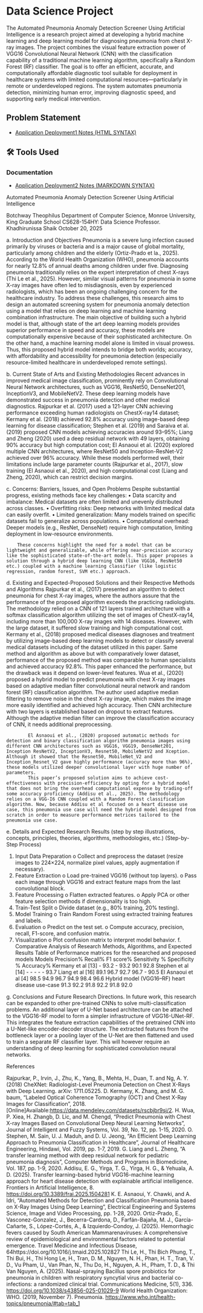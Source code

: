 # Data Science Project
The Automated Pneumonia Anomaly Detection Screener Using Artificial Intelligence is a research project aimed at developing a hybrid machine learning and deep learning model for diagnosing pneumonia from chest X-ray images. The project combines the visual feature extraction power of VGG16 Convolutional Neural Network (CNN) with the classification capability of a traditional machine learning algorithm, specifically a Random Forest (RF) classifier.
The goal is to offer an efficient, accurate, and computationally affordable diagnostic tool suitable for deployment in healthcare systems with limited computational resources—particularly in remote or underdeveloped regions. The system automates pneumonia detection, minimizing human error, improving diagnostic speed, and supporting early medical intervention.


## Problem Statement
- <a href="./deployment1.md">Application Deployment1 Notes (HTML SYNTAX)</a>

## 🛠 Tools Used

### Documentation

- [Application Deployment2 Notes (MARKDOWN SYNTAX)](./deployment2.md)

Automated Pneumonia Anomaly Detection Screener Using Artificial Intelligence

Botchway Theophilus
Department of Computer Science, Monroe University, King Graduate School
CS628-154HY: Data Science
Professor. Khadhirunissa Shaik
October 20, 2025

 















a.	 Introduction and Objectives 
Pneumonia is a severe lung infection caused primarily by viruses or bacteria and is a major cause of global mortality, particularly among children and the elderly (Ortiz-Prado et la., 2025). According to the World Health Organization (WHO), pneumonia accounts for nearly 12.8% of annual deaths among children under five. Diagnosing pneumonia traditionally relies on the expert interpretation of chest X-rays (Thi Le et al., 2025). However, similar visual patterns for pneumonia in some X-ray images have often led to misdiagnosis, even by experienced radiologists, which has been an ongoing challenging concern for the healthcare industry.
To address these challenges, this research aims to design an automated screening system for pneumonia anomaly detection using a model that relies on deep learning and machine learning combination infrastructure. The main objective of building such a hybrid model is that, although state of the art deep learning models provides superior performance in speed and accuracy, these models are computationally expensive because of their sophisticated architecture. On the other hand, a machine learning model alone is limited in visual prowess. Thus, this proposed hybrid model intends to bridge both worlds; accuracy, with affordability and accessibility for pneumonia detection (especially resource-limited healthcare in underdeveloped remote settings).




b.	 Current State of Arts and Existing Methodologies
Recent advances in improved medical image classification, prominently rely on Convolutional Neural Network architectures, such as VGG16, ResNet50, DenseNet201, InceptionV3, and MobileNetV2. These deep learning models have demonstrated success in pneumonia detection and other medical diagnostics. Rajpurkar et al. (2017) used a 121-layer CNN achieving performance exceeding human radiologists on ChestX-ray14 dataset; Kermany et al. (2018) achieved 92.8% accuracy using image-based deep learning for disease classification; Stephen et al. (2019) and Saraiva et al. (2019) proposed CNN models achieving accuracies around 93–95%; Liang and Zheng (2020) used a deep residual network with 49 layers, obtaining 90% accuracy but high computation cost; El Asnaoui et al. (2020) explored multiple CNN architectures, where ResNet50 and Inception-ResNet-V2 achieved over 96% accuracy. 
While these models performed well, their limitations include large parameter counts (Rajpurkar et al., 2017), slow training (El Asnaoui et al., 2020), and high computational cost (Liang and Zheng, 2020), which can restrict decision margins.

 

c.	 Concerns: Barriers, Issues, and Open Problems
Despite substantial progress, existing methods face key challenges:
•	Data scarcity and imbalance: Medical datasets are often limited and unevenly distributed across classes.
•	Overfitting risks: Deep networks with limited medical data can easily overfit.
•	Limited generalization: Many models trained on specific datasets fail to generalize across populations.
•	Computational overhead: Deeper models (e.g., ResNet, DenseNet) require high computation, limiting deployment in low-resource environments.

		These concerns highlight the need for a model that can be lightweight and generalizable, while offering near-precision accuracy like the sophisticated state-of-the-art models. This paper proposes a solution through a hybrid deep learning CNN (like VGG16, ResNet50 etc.) coupled with a machine learning classifier (like logistic regression, random forest, SVM etc.) approach.









d.	 Existing and Expected-Proposed Solutions and their Respective Methods and Algorithms 
		Rajpurkar et al., (2017) presented an algorithm to detect pneumonia for chest X-ray images, where the authors assure that the performance of the proposed algorithm exceeds the practicing radiologists. The methodology relied on a CNN of 121 layers trained architecture with a softmax classification algorithm utilizing the set of images of ChestX-ray14, including more than 100,000 X-ray images with 14 diseases. However, with the large dataset, it suffered slow training and high computational cost. 
			Kermany et al., (2018) proposed medical diseases diagnoses and treatment by utilizing image-based deep learning models to detect or classify several medical datasets including of the dataset utilized in this paper. Same method and algorithm as above but with comparatively lower dataset, performance of the proposed method was comparable to human specialists and achieved accuracy 92.8%. This paper enhanced the performance, but the drawback was it depend on lower-level features. 
			Wua et al., (2020) proposed a hybrid model to predict pneumonia with chest X-ray images based on adaptive median filter convolutional neural network and random forest (RF) classification algorithm. The author used adaptive median filtering to remove noise in the chest X-ray image, which makes the image more easily identified and achieved high accuracy. Then CNN architecture with two layers is established based on dropout to extract features. Although the adaptive median filter can improve the classification accuracy of CNN, it needs additional preprocessing. 

			El Asnaoui et al., (2020) proposed automatic methods for detection and binary classification algorithm pneumonia images using different CNN architectures such as VGG16, VGG19, DenseNet201, Inception ResNetV2, InceptionV3, Resnet50, MobileNetV2 and Xception. Although it showed that the Resnet50, MobileNet_V2 and Inception_Resnet_V2 gave highly performance (accuracy more than 96%), these models utilized deeper convolutional layer with huge number of parameters.
			This paper’s proposed solution aims to achieve cost-effectiveness with precision-efficiency by opting for a hybrid model that does not bring the overhead computational expense by trading-off some accuracy proficiency (Addisu et al., 2025). The methodology relies on a VGG-I6 CNN coupled with a Random Forest classification algorithm. Now, because Addisu et al focused on a heart disease use case, this pneumonia use case will need the hybrid model designed from scratch in order to measure performance metrices tailored to the pneumonia use case.
 

e.	  Details and Expected Research Results (step by step illustrations, concepts, principles, theories, algorithms, methodologies, etc.) 
(Step-by-Step Process)
1.	Input Data Preparation
o	Collect and preprocess the dataset (resize images to 224×224, normalize pixel values, apply augmentation if necessary).
2.	Feature Extraction
o	Load pre-trained VGG16 (without top layers).
o	Pass each image through VGG16 and extract feature maps from the last convolutional block.
3.	Feature Processing
o	Flatten extracted features.
o	Apply PCA or other feature selection methods if dimensionality is too high.
4.	Train-Test Split
o	Divide dataset (e.g., 80% training, 20% testing).
5.	Model Training
o	Train Random Forest using extracted training features and labels.
6.	Evaluation
o	Predict on the test set.
o	Compute accuracy, precision, recall, F1-score, and confusion matrix.
7.	Visualization
o	Plot confusion matrix to interpret model behavior.
f.	Comparative Analysis of Research Methods, Algorithms, and Expected Results 
Table of Performance matrices for the researched and proposed models
Models	Precision%	Recall%	F1 score%	Sensitivity
%	Specificity
%	Accuracy%
Kermany et al [13]	-	93.2	-	93.2	90.1	92.8
Stephen et al [14]	-	-	-	-	-	93.7
Liang et al [16]	89.1	96.7	92.7	96.7	-	90.5
El Asnaoui et al [4]	98.5	94.9	96.7	94.9	98.4	96.6
Hybrid model (VGG16–RF) heart disease use-case	91.3	92.2	91.8	92.2	91.8	92.0


 






g.  Conclusions and Future Research Directions.
		In future work, this research can be expanded to other pre-trained CNNs to solve multi-classification problems. An additional layer of U-Net based architecture can be attached to the VGG16-RF model to form a simpler infrastructure of VGG16-UNet-RF. This integrates the feature extraction capabilities of the pretrained CNN into a U-Net-like encoder-decoder structure. The extracted features from the bottleneck layer or a pooling layer of the U-Net are then flattened and used to train a separate RF classifier layer. This will however require an understanding of deep learning for sophisticated convolution neural networks.

























References

Rajpurkar, P., Irvin, J., Zhu, K., Yang, B., Mehta, H., Duan, T. and Ng, A. Y. (2018) CheXNet: Radiologist-Level Pneumonia Detection on Chest X-Rays with Deep Learning. arXiv: 1711.05225.
D. Kermany, K. Zhang, and M. G. baum, “Labeled Optical Coherence Tomography (OCT) and Chest X-Ray Images for Classification”, 2018. [Online]Available:https://data.mendeley.com/datasets/rscbjbr9sj/2. 
H. Wua, P. Xiea, H. Zhangb, D. Lic, and M. Chengd, “Predict Pneumonia with Chest X-ray Images Based on Convolutional Deep Neural Learning Networks”, Journal of Intelligent and Fuzzy Systems, Vol. 39, No. 12, pp. 1-15, 2020. 
O. Stephen, M. Sain, U. J. Maduh, and D. U. Jeong, “An Efficient Deep Learning Approach to Pneumonia Classification in Healthcare”, Journal of Healthcare Engineering, Hindawi, Vol. 2019, pp. 1-7, 2019. 
G. Liang and L. Zheng, “A transfer learning method with deep residual network for pediatric pneumonia diagnosis”, Computer Methods and Programs in Biomedicine, Vol. 187, pp. 1-9, 2020. 
Addisu, E. G., Yirga, T. G., Yirga, H. G., & Yehuala, A. D. (2025). Transfer learning-based hybrid VGG16-machine learning approach for heart disease detection with explainable artificial intelligence. Frontiers in Artificial Intelligence, 8. https://doi.org/10.3389/frai.2025.1504281
K. E. Asnaoui, Y. Chawki, and A. Idri, “Automated Methods for Detection and Classification Pneumonia based on X-Ray Images Using Deep Learning”, Electrical Engineering and Systems Science, Image and Video Processing, pp. 1-28, 2020. 
Ortiz-Prado, E., Vasconez-Gonzalez, J., Becerra-Cardona, D., Farfán-Bajaña, M. J., García-Cañarte, S., López-Cortés, A., & Izquierdo-Condoy, J. (2025). Hemorrhagic fevers caused by South American Mammarenaviruses: A comprehensive review of epidemiological and environmental factors related to potential emergence. Travel Medicine and Infectious Disease, 64https://doi.org/10.1016/j.tmaid.2025.102827
Thi Le, H., Thi Bich Phung, T., Thi Bui, H., Thi Hong Le, H., Tran, D. M., Nguyen, N. H., Phan, H. T., Tran, V. D., Vu Pham, U., Van Phan, N., Thu Do, H., Nguyen, A. H., Pham, T. D., & Thi Van Nguyen, A. (2025). Nasal-spraying Bacillus spore probiotics for pneumonia in children with respiratory syncytial virus and bacterial co-infections: a randomized clinical trial. Communications Medicine, 5(1), 336. https://doi.org/10.1038/s43856-025-01029-9
World Health Organization: WHO. (2019, November 7). Pneumonia. https://www.who.int/health-topics/pneumonia/#tab=tab_1

